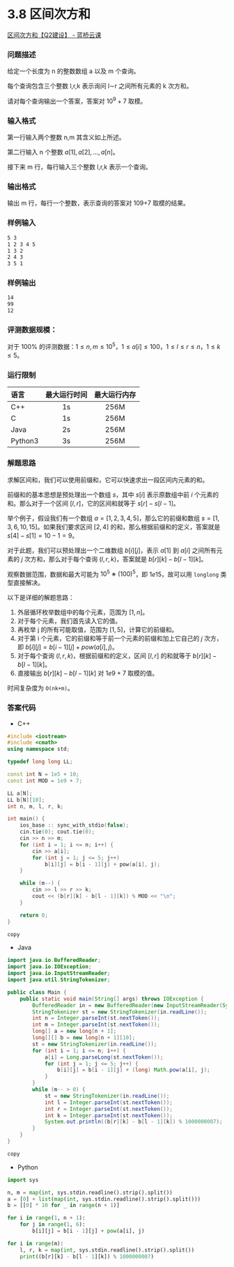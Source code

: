 # 3.8 区间次方和

[区间次方和【Q2建设】 - 蓝桥云课](https://www.lanqiao.cn/problems/3382/learning/)

### 问题描述

给定一个长度为 n 的整数数组 a 以及 m 个查询。

每个查询包含三个整数 l,r,k 表示询问 l∼r 之间所有元素的 k 次方和。

请对每个查询输出一个答案，答案对 $10^9+7$ 取模。

### 输入格式

第一行输入两个整数 n,m 其含义如上所述。

第二行输入 n 个整数 $a[1],a[2],...,a[n]$。

接下来 m 行，每行输入三个整数 l,r,k 表示一个查询。

### 输出格式

输出 m 行，每行一个整数，表示查询的答案对 109+7 取模的结果。

### 样例输入

```txt
5 3
1 2 3 4 5
1 3 2
2 4 3
3 5 1
```

### 样例输出

```txt
14
99
12
```

### 评测数据规模：

对于 100% 的评测数据：$1≤n,m≤10^5，1≤a[i]≤100，1≤l≤r≤n，1≤k≤5$。

### 运行限制

| 语言      | 最大运行时间 | 最大运行内存 |
| :------ | :----: | :----: |
| C++     |   1s   |  256M  |
| C       |   1s   |  256M  |
| Java    |   2s   |  256M  |
| Python3 |   3s   |  256M  |

### 解题思路

求解区间和，我们可以使用前缀和，它可以快速求出一段区间内元素的和。

前缀和的基本思想是预处理出一个数组 $s$，其中 $s[i]$ 表示原数组中前 $i$ 个元素的和。那么对于一个区间 $[l,r]$，它的区间和就等于 $s[r]−s[l−1]$。

举个例子，假设我们有一个数组 $a=[1,2,3,4,5]$，那么它的前缀和数组 $s=[1,3,6,10,15]$。如果我们要求区间 $[2,4]$ 的和，那么根据前缀和的定义，答案就是 $s[4]−s[1]=10−1=9$。

对于此题，我们可以预处理出一个二维数组 $b[i][j]$，表示 $a[1]$ 到 $a[i]$ 之间所有元素的 $j$ 次方和，那么对于每个查询 $(l,r,k)$，答案就是 $b[r][k]−b[l−1][k]$。

观察数据范围，数据和最大可能为 $10^5∗(100)^5$，即 $1e15$，故可以用 `longlong` 类型直接解决。

以下是详细的解题思路：

1. 外层循环枚举数组中的每个元素，范围为 $[1,n]$。
2. 对于每个元素，我们首先读入它的值。
3. 再枚举 j 的所有可能取值，范围为 $[1,5]$，计算它的前缀和。
4. 对于第 i 个元素，它的前缀和等于前一个元素的前缀和加上它自己的 $j$ 次方，即 $b[i][j]=b[i−1][j]+pow(a[i],j)$。
5. 对于每个查询 $(l,r,k)$，根据前缀和的定义，区间 $[l,r]$ 的和就等于 $b[r][k]−b[l−1][k]$。
6. 直接输出 $b[r][k]−b[l−1][k]$ 对 $1e9+7$ 取模的值。

时间复杂度为 `O(nk+m)`。

### 答案代码

* C++

```cpp
#include <iostream>
#include <cmath>
using namespace std;

typedef long long LL;

const int N = 1e5 + 10;
const int MOD = 1e9 + 7;

LL a[N];
LL b[N][10];
int n, m, l, r, k;

int main() {
    ios_base :: sync_with_stdio(false);
    cin.tie(0); cout.tie(0);
    cin >> n >> m;
    for (int i = 1; i <= n; i++) {
        cin >> a[i];
        for (int j = 1; j <= 5; j++)
            b[i][j] = b[i - 1][j] + pow(a[i], j);
    }

    while (m--) {
        cin >> l >> r >> k;
        cout << (b[r][k] - b[l - 1][k]) % MOD << "\n";
    }

    return 0;
}

copy
```

* Java

```java
import java.io.BufferedReader;
import java.io.IOException;
import java.io.InputStreamReader;
import java.util.StringTokenizer;

public class Main {
    public static void main(String[] args) throws IOException {
        BufferedReader in = new BufferedReader(new InputStreamReader(System.in));
        StringTokenizer st = new StringTokenizer(in.readLine());
        int n = Integer.parseInt(st.nextToken());
        int m = Integer.parseInt(st.nextToken());
        long[] a = new long[n + 1];
        long[][] b = new long[n + 1][10];
        st = new StringTokenizer(in.readLine());
        for (int i = 1; i <= n; i++) {
            a[i] = Long.parseLong(st.nextToken());
            for (int j = 1; j <= 5; j++) {
                b[i][j] = b[i - 1][j] + (long) Math.pow(a[i], j);
            }
        }
        while (m-- > 0) {
            st = new StringTokenizer(in.readLine());
            int l = Integer.parseInt(st.nextToken());
            int r = Integer.parseInt(st.nextToken());
            int k = Integer.parseInt(st.nextToken());
            System.out.println((b[r][k] - b[l - 1][k]) % 1000000007);
        }
    }
}

copy
```

* Python

```python
import sys

n, m = map(int, sys.stdin.readline().strip().split())
a = [0] + list(map(int, sys.stdin.readline().strip().split()))
b = [[0] * 10 for _ in range(n + 1)]

for i in range(1, n + 1):
    for j in range(1, 6):
        b[i][j] = b[i - 1][j] + pow(a[i], j)

for i in range(m):
    l, r, k = map(int, sys.stdin.readline().strip().split())
    print((b[r][k] - b[l - 1][k]) % 1000000007)
```